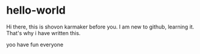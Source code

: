 # hello-world

Hi there, this is shovon karmaker before you. I am new to github, learning it. That's why i have written this.

yoo have fun everyone
